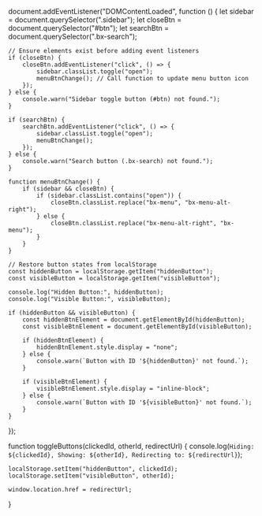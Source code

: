 document.addEventListener("DOMContentLoaded", function () {
    let sidebar = document.querySelector(".sidebar");
    let closeBtn = document.querySelector("#btn");
    let searchBtn = document.querySelector(".bx-search");

    // Ensure elements exist before adding event listeners
    if (closeBtn) {
        closeBtn.addEventListener("click", () => {
            sidebar.classList.toggle("open");
            menuBtnChange(); // Call function to update menu button icon
        });
    } else {
        console.warn("Sidebar toggle button (#btn) not found.");
    }

    if (searchBtn) {
        searchBtn.addEventListener("click", () => {
            sidebar.classList.toggle("open");
            menuBtnChange();
        });
    } else {
        console.warn("Search button (.bx-search) not found.");
    }

    function menuBtnChange() {
        if (sidebar && closeBtn) {
            if (sidebar.classList.contains("open")) {
                closeBtn.classList.replace("bx-menu", "bx-menu-alt-right");
            } else {
                closeBtn.classList.replace("bx-menu-alt-right", "bx-menu");
            }
        }
    }

    // Restore button states from localStorage
    const hiddenButton = localStorage.getItem("hiddenButton");
    const visibleButton = localStorage.getItem("visibleButton");

    console.log("Hidden Button:", hiddenButton);
    console.log("Visible Button:", visibleButton);

    if (hiddenButton && visibleButton) {
        const hiddenBtnElement = document.getElementById(hiddenButton);
        const visibleBtnElement = document.getElementById(visibleButton);

        if (hiddenBtnElement) {
            hiddenBtnElement.style.display = "none";
        } else {
            console.warn(`Button with ID '${hiddenButton}' not found.`);
        }

        if (visibleBtnElement) {
            visibleBtnElement.style.display = "inline-block";
        } else {
            console.warn(`Button with ID '${visibleButton}' not found.`);
        }
    }
});

function toggleButtons(clickedId, otherId, redirectUrl) {
    console.log(`Hiding: ${clickedId}, Showing: ${otherId}, Redirecting to: ${redirectUrl}`);

    localStorage.setItem("hiddenButton", clickedId);
    localStorage.setItem("visibleButton", otherId);

    window.location.href = redirectUrl;
}